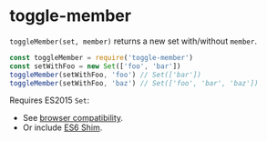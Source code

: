 # toggle-member

`toggleMember(set, member)` returns a new set with/without `member`.

```js
const toggleMember = require('toggle-member')
const setWithFoo = new Set(['foo', 'bar'])
toggleMember(setWithFoo, 'foo') // Set(['bar'])
toggleMember(setWithFoo, 'baz') // Set(['foo', 'bar', 'baz'])
```

Requires ES2015 `Set`:
- See [browser compatibility](https://developer.mozilla.org/en-US/docs/Web/JavaScript/Reference/Global_Objects/Set#Browser_compatibility).
- Or include [ES6 Shim](https://github.com/paulmillr/es6-shim).

